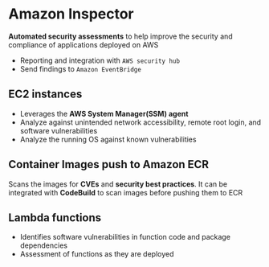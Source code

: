 # Amazon Inspector

**Automated security assessments** to help improve the security and compliance of applications deployed on AWS

- Reporting and integration with `AWS security hub`
- Send findings to `Amazon EventBridge`

## EC2 instances

- Leverages the **AWS System Manager(SSM) agent**
- Analyze against unintended network accessibility, remote root login, and software vulnerabilities
- Analyze the running OS against known vulnerabilities

## Container Images push to Amazon ECR

Scans the images for **CVEs** and **security best practices**. It can be integrated with **CodeBuild** to scan images before pushing them to ECR

## Lambda functions

- Identifies software vulnerabilities in function code and package dependencies
- Assessment of functions as they are deployed

